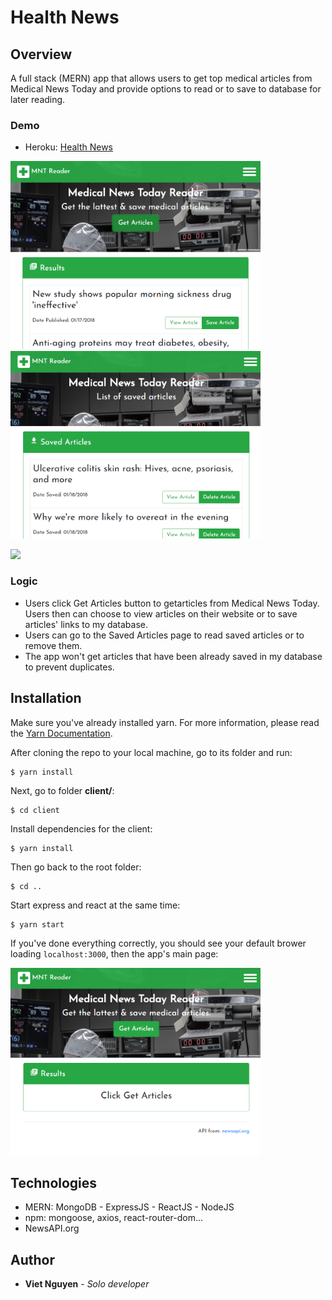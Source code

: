# Health News

## Overview
A full stack (MERN) app that allows users to get top medical articles from Medical News Today and provide options to read or to save to database for later reading.

### Demo
* Heroku: [Health News](https://health-news.herokuapp.com/)

<img src="https://github.com/nguyendviet/health-news/blob/master/github-photos/health-news.png" width="400"/>  <img src="https://github.com/nguyendviet/health-news/blob/master/github-photos/health-news-1.png" width="400"/>

<img src="https://media.giphy.com/media/xULW8pPfMjXxfera3S/giphy.gif" width="800"/>

### Logic
* Users click Get Articles button to getarticles from Medical News Today. Users then can choose to view articles on their website or to save articles' links to my database.
* Users can go to the Saved Articles page to read saved articles or to remove them.
* The app won't get articles that have been already saved in my database to prevent duplicates.

## Installation
Make sure you've already installed yarn. For more information, please read the [Yarn Documentation](https://yarnpkg.com/lang/en/docs/install/).

After cloning the repo to your local machine, go to its folder and run:
```
$ yarn install
```
Next, go to folder **client/**:
```
$ cd client
```
Install dependencies for the client:
```
$ yarn install
```
Then go back to the root folder:
```
$ cd ..
```
Start express and react at the same time:
```
$ yarn start
```
If you've done everything correctly, you should see your default brower loading ```localhost:3000```, then the app's main page:

<img src="https://github.com/nguyendviet/health-news/blob/master/github-photos/health-news-2.png" width="400"/>

## Technologies
* MERN: MongoDB - ExpressJS - ReactJS - NodeJS
* npm: mongoose, axios, react-router-dom...
* NewsAPI.org

## Author
* **Viet Nguyen** - *Solo developer*